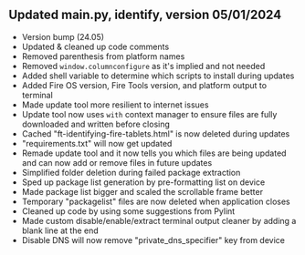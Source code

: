 ## Updated main.py, identify, version 05/01/2024
- Version bump (24.05)
- Updated & cleaned up code comments
- Removed parenthesis from platform names
- Removed `window.columnconfigure` as it's implied and not needed
- Added shell variable to determine which scripts to install during updates
- Added Fire OS version, Fire Tools version, and platform output to terminal
- Made update tool more resilient to internet issues
- Update tool now uses `with` context manager to ensure files are fully downloaded and written before closing
- Cached "ft-identifying-fire-tablets.html" is now deleted during updates
- "requirements.txt" will now get updated
- Remade update tool and it now tells you which files are being updated and can now add or remove files in future updates
- Simplified folder deletion during failed package extraction
- Sped up package list generation by pre-formatting list on device
- Made package list bigger and scaled the scrollable frame better
- Temporary "packagelist" files are now deleted when application closes
- Cleaned up code by using some suggestions from Pylint
- Made custom disable/enable/extract terminal output cleaner by adding a blank line at the end
- Disable DNS will now remove "private_dns_specifier" key from device
